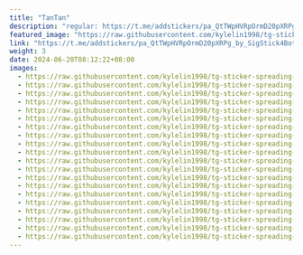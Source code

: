 ```yaml
---
title: "TanTan"
description: "regular: https://t.me/addstickers/pa_QtTWpHVRpOrmD20pXRPg_by_SigStick4Bot"
featured_image: "https://raw.githubusercontent.com/kylelin1998/tg-sticker-spreading-worldwide-images/main/img/23bc0fc8-7a81-435d-ba8e-c6c9dd2e2d38.jpg"
link: "https://t.me/addstickers/pa_QtTWpHVRpOrmD20pXRPg_by_SigStick4Bot"
weight: 3
date: 2024-06-20T08:12:22+08:00
images:
  - https://raw.githubusercontent.com/kylelin1998/tg-sticker-spreading-worldwide-images/main/img/23bc0fc8-7a81-435d-ba8e-c6c9dd2e2d38.jpg
  - https://raw.githubusercontent.com/kylelin1998/tg-sticker-spreading-worldwide-images/main/img/b15fbd1e-7bba-44c6-86a5-bbdebf710c6f.jpg
  - https://raw.githubusercontent.com/kylelin1998/tg-sticker-spreading-worldwide-images/main/img/1f03f9bb-a756-448f-8495-db30a5b14f1d.jpg
  - https://raw.githubusercontent.com/kylelin1998/tg-sticker-spreading-worldwide-images/main/img/603cc8ed-8a73-43b6-9412-b6d4b49c57f3.jpg
  - https://raw.githubusercontent.com/kylelin1998/tg-sticker-spreading-worldwide-images/main/img/b21a7077-2181-4c64-a359-57a13779cd5a.jpg
  - https://raw.githubusercontent.com/kylelin1998/tg-sticker-spreading-worldwide-images/main/img/46325e30-b8c7-4199-9193-0571230d0055.jpg
  - https://raw.githubusercontent.com/kylelin1998/tg-sticker-spreading-worldwide-images/main/img/41f80c31-d705-4de8-98de-2b111c996dd5.jpg
  - https://raw.githubusercontent.com/kylelin1998/tg-sticker-spreading-worldwide-images/main/img/ab779b5a-b121-44cc-aa56-b899ae963e7a.jpg
  - https://raw.githubusercontent.com/kylelin1998/tg-sticker-spreading-worldwide-images/main/img/5432fb17-ce18-426d-96ac-28b4fcd03484.jpg
  - https://raw.githubusercontent.com/kylelin1998/tg-sticker-spreading-worldwide-images/main/img/b87f4e7b-c6ca-4211-abe1-51d60a155e3f.jpg
  - https://raw.githubusercontent.com/kylelin1998/tg-sticker-spreading-worldwide-images/main/img/a5ac8371-7957-403e-8db5-621a7307971a.jpg
  - https://raw.githubusercontent.com/kylelin1998/tg-sticker-spreading-worldwide-images/main/img/3d19dc43-3a34-4d26-94b2-62a3b8058e75.jpg
  - https://raw.githubusercontent.com/kylelin1998/tg-sticker-spreading-worldwide-images/main/img/601853aa-5415-4ab8-8c14-c2cda3701be4.jpg
  - https://raw.githubusercontent.com/kylelin1998/tg-sticker-spreading-worldwide-images/main/img/4462102e-cd31-4587-aa3d-7240aa1e00da.jpg
  - https://raw.githubusercontent.com/kylelin1998/tg-sticker-spreading-worldwide-images/main/img/7d6f595d-6e8f-47d6-8fa8-f8dcd4df2679.jpg
  - https://raw.githubusercontent.com/kylelin1998/tg-sticker-spreading-worldwide-images/main/img/6008e299-ca7a-462d-9f5e-a1be11ba397c.jpg
  - https://raw.githubusercontent.com/kylelin1998/tg-sticker-spreading-worldwide-images/main/img/09c81f55-b3bd-40bf-92d5-678b79d562bc.jpg
  - https://raw.githubusercontent.com/kylelin1998/tg-sticker-spreading-worldwide-images/main/img/a2a2a093-4d29-43b5-9fa3-b6b7dbb203b4.jpg
  - https://raw.githubusercontent.com/kylelin1998/tg-sticker-spreading-worldwide-images/main/img/cc9c0b4d-9af5-4b1e-b6ab-aecaf6f9fe90.jpg
  - https://raw.githubusercontent.com/kylelin1998/tg-sticker-spreading-worldwide-images/main/img/dbd6371d-018b-41b2-a33e-2ce223851f17.jpg
---
```


